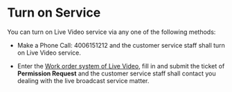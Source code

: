 # Turn on Service

You can turn on Live Video service via any one of the following methods:
-   Make a Phone Call: 4006151212 and the customer service staff shall turn on Live Video service.

-   Enter the [Work order system of Live Video](https://uc.jdcloud.com/myorder/form?cateId=3%26questionId=20), fill in and submit the ticket of **Permission Request** and the customer service staff shall contact you dealing with the live broadcast service matter.

